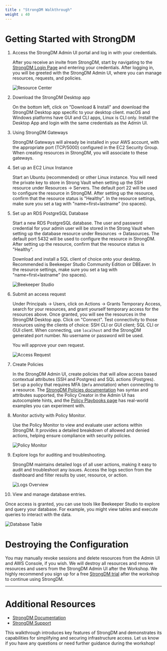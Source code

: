 ```yaml
---
title : "StrongDM Walkthrough"
weight : 40
---
```


# Getting Started with StrongDM

1) Access the StrongDM Admin UI portal and log in with your credentials.

   After you receive an invite from StrongDM, start by navigating to the [StrongDM Login Page](https://app.strongdm.com) and entering your credentials. After logging in, you will be greeted with the StrongDM Admin UI, where you can manage resources, requests, and policies.

   ![Resource Center](/static/ResourceCenter.png)

2) Download the StrongDM Desktop app

   On the bottom left, click on "Download & Install" and download the StrongDM Desktop app specific to your desktop client. macOS and Windows platforms have GUI and CLI apps, Linux is CLI only. Install the Desktop App and login with the same credentials as the Admin UI.

3) Using StrongDM Gateways

   StrongDM Gateways will already be installed in your AWS account, with the appropriate port (TCP/5000) configured in the EC2 Security Group. When creating resources in StrongDM, you will associate to these gateways.

4) Set up an EC2 Linux Instance

   Start an Ubuntu (recommended) or other Linux instance. You will need the private key to store in Strong Vault when setting up the SSH resource under Resources -> Servers. The default port 22 will be used to configure the resource in StrongDM. After setting up the resource, confirm that the resource status is "Healthy". In the resource settings, make sure you set a tag with "name=first+lastname" (no spaces).

5) Set up an RDS PostgreSQL Database

   Start a new RDS PostgreSQL database. The user and password credential for your admin user will be stored in the Strong Vault when setting up the database resource under Resources -> Datasources. The default port 5432 will be used to configure the resource in StrongDM. After setting up the resource, confirm that the resource status is "Healthy".
   
   Download and install a SQL client of choice onto your desktop. Recommended is Beekeeper Studio Community Edition or DBEaver. In the resource settings, make sure you set a tag with "name=first+lastname" (no spaces).
   
   ![Beekeeper Studio](/static/BeekeeperStudio.png)

6) Submit an access request

   Under Principals -> Users, click on Actions -> Grants Temporary Access, search for your resources, and grant yourself temporary access for the resources above. Once granted, you will see the resources in the StrongDM Desktop app. Click on "Connect". Test connectivity to those resources using the clients of choice: SSH CLI or GUI client; SQL CLI or GUI client. When connecting, use `localhost` and the StrongDM generated port number. No username or password will be used.

   You will approve your own request.

   ![Access Request](/static/RequestAcccess.png)

7) Create Policies

   In the StrongDM Admin UI, create policies that will allow access based contextual attributes (SSH and Postgres) and SQL actions (Postgres). Set up a policy that requires MFA (`@mfa` annotation) when connecting to a resource. The [StrongDM Policies documentation](https://www.strongdm.com/docs/admin/policies/) has syntax and attributes supported, the Policy Creator in the Admin UI has autocomplete hints, and the [Policy Playbooks page](https://www.strongdm.com/policies) has real-world examples you can experiment with.

8) Monitor activity with Policy Monitor.

   Use the Policy Monitor to view and evaluate user actions within StrongDM. It provides a detailed breakdown of allowed and denied actions, helping ensure compliance with security policies.

   ![Policy Monitor](/static/PolicyMonitor.png)

9) Explore logs for auditing and troubleshooting.

   StrongDM maintains detailed logs of all user actions, making it easy to audit and troubleshoot any issues. Access the logs section from the dashboard and filter results by user, resource, or action.

   ![Logs Overview](/static/Logs.png)

10) View and manage database entries.

   Once access is granted, you can use tools like Beekeeper Studio to explore and query your database. For example, you might view tables and execute queries to interact with the data.

   ![Database Table](/static/Table.png)

# Destroying the Configuration

You may manually revoke sessions and delete resources from the Admin UI and AWS Console, if you wish. We will destroy all resources and remove resources and users from the StrongDM Admin UI after the Workshop. We highly recommend you sign up for a free [StrongDM trial](https://www.strongdm.com/signup) after the workshop to continue using StrongDM.

---

# Additional Resources

- [StrongDM Documentation](https://www.strongdm.com/docs)
- [StrongDM Support](https://support.strongdm.com)

This walkthrough introduces key features of StrongDM and demonstrates its capabilities for simplifying and securing infrastructure access. Let us know if you have any questions or need further guidance during the workshop!
